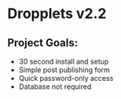 Dropplets v2.2
======================================

## Project Goals:

- 30 second install and setup
- Simple post publishing form
- Quick password-only access
- Database not required

